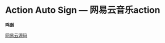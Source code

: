 
# Action Auto Sign — 网易云音乐action


  <summary><b>鸣谢</b></summary>

[网易云源码](https://github.com/t00t00-crypto/wyy-action)

</details>
